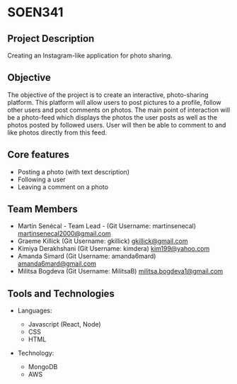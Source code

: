 # SOEN341

## Project Description
Creating an Instagram-like application for photo sharing.

## Objective
The objective of the project is to create an interactive, photo-sharing platform. This platform will allow users to post pictures to a profile, follow other users and post comments on photos. The main point of interaction will be a photo-feed which displays the photos the user posts as well as the photos posted by followed users. User will then be able to comment to and like photos directly from this feed.

## Core features
- Posting a photo (with text description)
- Following a user
- Leaving a comment on a photo

## Team Members
- Martin Senécal - Team Lead - (Git Username: martinsenecal) martinsenecal2000@gmail.com
- Graeme Killick (Git Username: gkillick) gkillick@gmail.com
- Kimiya Derakhshani (Git Username: kimdera) kim199@yahoo.com
- Amanda Simard (Git Username: amanda6mard) amanda6mard@gmail.com
- Militsa Bogdeva (Git Username: MilitsaB) militsa.bogdeva1@gmail.com

## Tools and Technologies
- Languages:
  - Javascript (React, Node)
  - CSS
  - HTML
  
- Technology:
  - MongoDB
  - AWS
  
